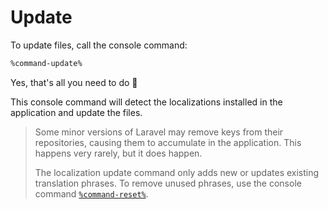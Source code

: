 # Update

To update files, call the console command:

```Bash
%command-update%
```

Yes, that's all you need to do 🙂

This console command will detect the localizations installed in the application and update the files.

> Some minor versions of Laravel may remove keys from their repositories, causing them to accumulate in the application.
> This happens very rarely, but it does happen.
> 
> The localization update command only adds new or updates existing translation phrases.
> To remove unused phrases, use the console command [`%command-reset%`](usage-reset-locales.md).
